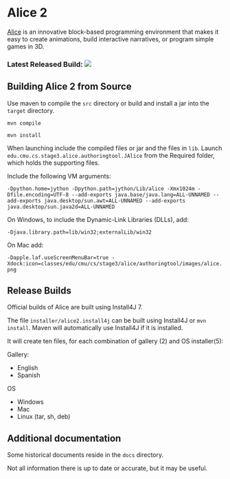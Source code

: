 # Alice 2

[Alice](https://www.alice.org) is an innovative block-based programming environment that makes it easy to create animations, build interactive narratives, or program simple games in 3D.

### Latest Released Build: [![](https://img.shields.io/badge/2.6.0-green.svg)](http://www.alice.org/get-alice/alice-2/)

## Building Alice 2 from Source

Use maven to compile the `src` directory or build and install a jar into the `target` directory.

`mvn compile`

`mvn install`

When launching include the compiled files or jar and the files in `lib`.
Launch `edu.cmu.cs.stage3.alice.authoringtool.JAlice` from the Required folder, which holds the supporting files.

Include the following VM arguments:

`-Dpython.home=jython -Dpython.path=jython/Lib/alice -Xmx1024m -Dfile.encoding=UTF-8 --add-exports java.base/java.lang=ALL-UNNAMED --add-exports java.desktop/sun.awt=ALL-UNNAMED --add-exports java.desktop/sun.java2d=ALL-UNNAMED`

On Windows, to include the Dynamic-Link Libraries (DLLs), add:

`-Djava.library.path=lib/win32;externalLib/win32`

On Mac add:

`-Dapple.laf.useScreenMenuBar=true -Xdock:icon=classes/edu/cmu/cs/stage3/alice/authoringtool/images/alice.png`

## Release Builds

Official builds of Alice are built using Install4J 7.

The file `installer/alice2.install4j` can be built using Install4J or `mvn install`. Maven will automatically use Install4J if it is installed.

It will create ten files, for each combination of gallery (2) and OS installer(5):

Gallery:
* English
* Spanish

OS
* Windows
* Mac
* Linux (tar, sh, deb)


## Additional documentation

Some historical documents reside in the `docs` directory.

Not all information there is up to date or accurate, but it may be useful.
